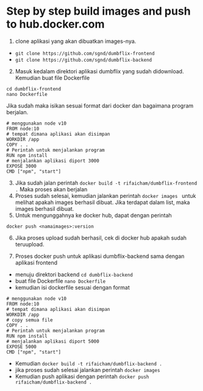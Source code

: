 # Step by step build images and push to hub.docker.com

1. clone aplikasi yang akan dibuatkan images-nya. 
- `git clone https://github.com/sgnd/dumbflix-frontend`
- `git clone https://github.com/sgnd/dumbflix-backend`

2. Masuk kedalam direktori aplikasi dumbflix yang sudah didownload. Kemudian buat file Dockerfile
```
cd dumbflix-frontend
nano Dockerfile
```
Jika sudah maka isikan sesuai format dari docker dan bagaimana program berjalan.
```
# menggunakan node v10
FROM node:10 
# tempat dimana aplikasi akan disimpan
WORKDIR /app 
COPY . .
# Perintah untuk menjalankan program
RUN npm install
# menjalankan aplikasi diport 3000
EXPOSE 3000
CMD ["npm", "start"]
```
3. Jika sudah jalan perintah `docker build -t rifaicham/dumbflix-frontend .` Maka proses akan berjalan
4. Proses sudah selesai, kemudian jalankan perintah `docker images ` untuk melihat apakah images berhasil dibuat. Jika terdapat dalam list, maka images berhasil dibuat. 
5. Untuk mengunggahnya ke docker hub, dapat dengan perintah
```
docker push <namaimages>:version
```
6. Jika proses upload sudah berhasil, cek di docker hub apakah sudah teruupload.

7. Proses docker push untuk aplikasi dumbflix-backend sama dengan aplikasi frontend
- menuju direktori backend `cd dumbflix-backend`
- buat file Dockerfile `nano Dockerfile`
- kemudian isi dockerfile sesuai dengan format
```
# menggunakan node v10
FROM node:10 
# tempat dimana aplikasi akan disimpan
WORKDIR /app 
# copy semua file
COPY . .
# Perintah untuk menjalankan program
RUN npm install
# menjalankan aplikasi diport 5000
EXPOSE 5000
CMD ["npm", "start"]
```
- Kemudian `docker build -t rifaicham/dumbflix-backend .`
- jika proses sudah selesai jalankan perintah `docker images`
- Kemudian push aplikasi dengan perintah `docker push rifaicham/dumbflix-backend .`
